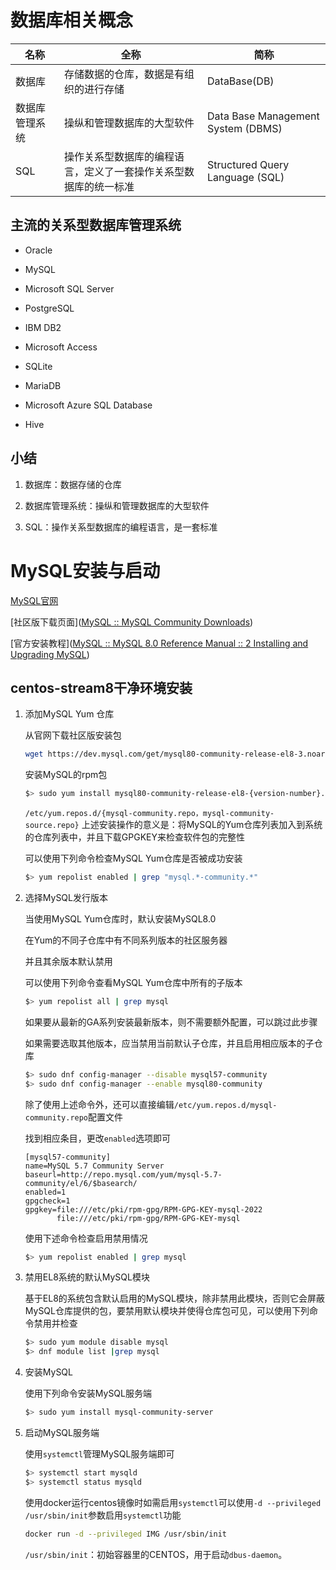 # 数据库相关概念

| 名称      | 全称                               | 简称                                 |
| ------- | -------------------------------- | ---------------------------------- |
| 数据库     | 存储数据的仓库，数据是有组织的进行存储              | DataBase(DB)                       |
| 数据库管理系统 | 操纵和管理数据库的大型软件                    | Data Base Management System (DBMS) |
| SQL     | 操作关系型数据库的编程语言，定义了一套操作关系型数据库的统一标准 | Structured Query Language (SQL)    |

## 主流的关系型数据库管理系统

- Oracle

- MySQL

- Microsoft SQL Server

- PostgreSQL

- IBM DB2

- Microsoft Access

- SQLite

- MariaDB

- Microsoft Azure SQL Database

- Hive

## 小结

1. 数据库：数据存储的仓库

2. 数据库管理系统：操纵和管理数据库的大型软件

3. SQL：操作关系型数据库的编程语言，是一套标准

# MySQL安装与启动

[MySQL官网](https://www.mysql.com/)

[社区版下载页面]([MySQL :: MySQL Community Downloads](https://dev.mysql.com/downloads/))

[官方安装教程]([MySQL :: MySQL 8.0 Reference Manual :: 2 Installing and Upgrading MySQL](https://dev.mysql.com/doc/refman/8.0/en/installing.html))

## centos-stream8干净环境安装

1. 添加MySQL Yum 仓库
   
   从官网下载社区版安装包
   
   ```bash
   wget https://dev.mysql.com/get/mysql80-community-release-el8-3.noarch.rpm
   ```
   
   安装MySQL的rpm包
   
   ```bash
   $> sudo yum install mysql80-community-release-el8-{version-number}.noarch.rpm
   ```
   
   `/etc/yum.repos.d/{mysql-community.repo，mysql-community-source.repo}`
   上述安装操作的意义是：将MySQL的Yum仓库列表加入到系统的仓库列表中，并且下载GPGKEY来检查软件包的完整性
   
   可以使用下列命令检查MySQL Yum仓库是否被成功安装
   
   ```bash
   $> yum repolist enabled | grep "mysql.*-community.*"
   ```

2. 选择MySQL发行版本
   
   当使用MySQL Yum仓库时，默认安装MySQL8.0
   
   在Yum的不同子仓库中有不同系列版本的社区服务器
   
   并且其余版本默认禁用
   
   可以使用下列命令查看MySQL Yum仓库中所有的子版本
   
   ```bash
   $> yum repolist all | grep mysql
   ```
   
   如果要从最新的GA系列安装最新版本，则不需要额外配置，可以跳过此步骤
   
   如果需要选取其他版本，应当禁用当前默认子仓库，并且启用相应版本的子仓库
   
   ```bash
   $> sudo dnf config-manager --disable mysql57-community
   $> sudo dnf config-manager --enable mysql80-community
   ```
   
   除了使用上述命令外，还可以直接编辑`/etc/yum.repos.d/mysql-community.repo`配置文件
   
   找到相应条目，更改`enabled`选项即可
   
   ```vim
   [mysql57-community]
   name=MySQL 5.7 Community Server
   baseurl=http://repo.mysql.com/yum/mysql-5.7-community/el/6/$basearch/
   enabled=1
   gpgcheck=1
   gpgkey=file:///etc/pki/rpm-gpg/RPM-GPG-KEY-mysql-2022
          file:///etc/pki/rpm-gpg/RPM-GPG-KEY-mysql
   ```
   
   使用下述命令检查启用禁用情况
   
   ```bash
   $> yum repolist enabled | grep mysql
   ```

3. 禁用EL8系统的默认MySQL模块
   
   基于EL8的系统包含默认启用的MySQL模块，除非禁用此模块，否则它会屏蔽MySQL仓库提供的包，要禁用默认模块并使得仓库包可见，可以使用下列命令禁用并检查
   
   ```bash
   $> sudo yum module disable mysql
   $> dnf module list |grep mysql
   ```

4. 安装MySQL
   
   使用下列命令安装MySQL服务端
   
   ```bash
   $> sudo yum install mysql-community-server
   ```

5. 启动MySQL服务端
   
      使用`systemctl`管理MySQL服务端即可
   
   ```bash
   $> systemctl start mysqld
   $> systemctl status mysqld
   ```
   
      使用docker运行centos镜像时如需启用`systemctl`可以使用`-d --privileged  /usr/sbin/init`参数启用`systemctl`功能
   
   ```bash
   docker run -d --privileged IMG /usr/sbin/init
   ```
   
      `/usr/sbin/init`：初始容器里的CENTOS，用于启动`dbus-daemon`。
